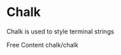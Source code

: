 # Chalk
Chalk is used to style terminal strings

<ResourceGroupTitle>Free Content</ResourceGroupTitle>
<BadgeLink colorScheme='blue' badgeText='GitHub Repository' href='https://github.com/chalk/chalk'>chalk/chalk</BadgeLink>

